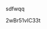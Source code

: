 sdfwqq

















































































2wBr51vIC33t
